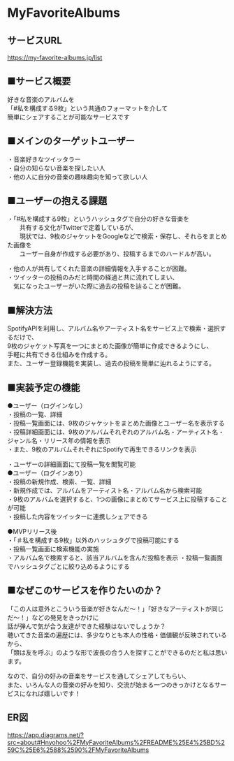 # MyFavoriteAlbums

## サービスURL
https://my-favorite-albums.jp/list

## ■サービス概要  
好きな音楽のアルバムを  
「#私を構成する9枚」という共通のフォーマットを介して  
簡単にシェアすることが可能なサービスです  

## ■メインのターゲットユーザー  
・音楽好きなツイッタラー  
・自分の知らない音楽を探したい人  
・他の人に自分の音楽の趣味趣向を知って欲しい人  

## ■ユーザーの抱える課題  
・「#私を構成する9枚」というハッシュタグで自分の好きな音楽を  
　　共有する文化がTwitterで定着しているが、  
　　現状では、9枚のジャケットをGoogleなどで検索・保存し、それらをまとめた画像を  
　　ユーザー自身が作成する必要があり、投稿するまでのハードルが高い。    

  ・他の人が共有してくれた音楽の詳細情報を入手することが困難。  
  ・ツイッターの投稿のみだと時間の経過と共に流れてしまい、  
　気になったユーザーがいた際に過去の投稿を辿ることが困難。  

## ■解決方法  
  SpotifyAPIを利用し、アルバム名やアーティスト名をサービス上で検索・選択するだけで、  
  9枚のジャケット写真を一つにまとめた画像が簡単に作成できるようにし、  
  手軽に共有できる仕組みを作成する。  
  また、ユーザー登録機能を実装し、過去の投稿を簡単に辿れるようにする。  

## ■実装予定の機能  
  ●ユーザー（ログインなし）  
  ・投稿の一覧、詳細  
  ・投稿一覧画面には、9枚のジャケットをまとめた画像とユーザー名を表示する  
  ・投稿詳細画面には、9枚のアルバムそれぞれのアルバム名・アーティスト名・ジャンル名・リリース年の情報を表示  
  ・また、9枚のアルバムそれぞれにSpotifyで再生できるリンクを表示  
  
  ・ユーザーの詳細画面にて投稿一覧を閲覧可能  
  ●ユーザー（ログインあり）  
  ・投稿の新規作成、検索、一覧、詳細  
  ・新規作成では、アルバムをアーティスト名・アルバム名から検索可能  
  ・9枚のアルバムを選択すると、1つの画像にまとめてサービス上に投稿することが可能  
  ・投稿した内容をツイッターに連携しシェアできる  

  ●MVPリリース後  
  ・「＃私を構成する9枚」以外のハッシュタグで投稿可能にする  
  ・投稿一覧画面に検索機能の実施  
  ・アルバム名で検索すると、該当アルバムを含んだ投稿を表示
  ・投稿一覧画面でハッシュタグごとに絞り込めるようにする

## ■なぜこのサービスを作りたいのか？  
  「この人は意外とこういう音楽が好きなんだ〜！」「好きなアーティストが同じだ〜！」などの発見をきっかけに  
  話が弾んで気が合う友達ができた経験はないでしょうか？  
  聴いてきた音楽の遍歴には、多少なりとも本人の性格・価値観が反映されているから、  
  「類は友を呼ぶ」のような形で波長の合う人を探すことができるのだと私は思います。  
  
  なので、自分の好みの音楽をサービスを通してシェアしてもらい、  
  また、いろんな人の音楽の好みを知り、交流が始まる一つのきっかけとなるサービスになれば嬉しいです！
  
## ER図
  https://app.diagrams.net/?src=about#Hnyohoo%2FMyFavoriteAlbums%2FREADME%25E4%25BD%259C%25E6%2588%2590%2FMyFavoriteAlbums
